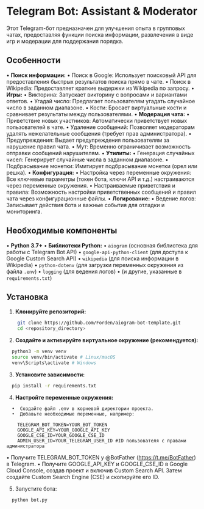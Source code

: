 # Telegram Bot: Assistant & Moderator

Этот Telegram-бот предназначен для улучшения опыта в групповых чатах, предоставляя функции поиска информации, развлечения в виде игр и модерации для поддержания порядка.

## Особенности

•   **Поиск информации:**
    •   Поиск в Google: Использует поисковый API для предоставления быстрых результатов поиска прямо в чате.
    •   Поиск в Wikipedia: Предоставляет краткие выдержки из Wikipedia по запросу.
•   **Игры:**
    •   Викторина: Запускает викторину с вопросами и вариантами ответов.
    •   Угадай число: Предлагает пользователям угадать случайное число в заданном диапазоне.
    •   Кости: Бросает виртуальные кости и сравнивает результаты между пользователями.
•   **Модерация чата:**
    •   Приветствие новых участников: Автоматически приветствует новых пользователей в чате.
    •   Удаление сообщений: Позволяет модераторам удалять нежелательные сообщения (требует прав администратора).
    •   Предупреждения: Выдает предупреждения пользователям за нарушение правил чата.
    •   Мут: Временно ограничивает возможность отправки сообщений нарушителям.
•   **Утилиты:**
    •   Генерация случайных чисел: Генерирует случайные числа в заданном диапазоне.
    •   Подбрасывание монетки: Имитирует подбрасывание монетки (орел или решка).
•   **Конфигурация:**
    •   Настройка через переменные окружения: Все ключевые параметры (токен бота, ключи API и т.д.) настраиваются через переменные окружения.
    •   Настраиваемые приветствия и правила: Возможность настройки приветственных сообщений и правил чата через конфигурационные файлы.
•   **Логирование:**
    •   Ведение логов: Записывает действия бота и важные события для отладки и мониторинга.

## Необходимые компоненты

•   **Python 3.7+**
•   **Библиотеки Python:**
    •   `aiogram` (основная библиотека для работы с Telegram Bot API)
    •   `google-api-python-client` (для доступа к Google Custom Search API)
    •   `wikipedia` (для поиска информации в Wikipedia)
    •   `python-dotenv` (для загрузки переменных окружения из файла `.env`)
    •   `logging` (для ведения логов)
    •   (и другие, указанные в `requirements.txt`)

## Установка

1.  **Клонируйте репозиторий:**
```bash
    git clone https://github.com/Forden/aiogram-bot-template.git
    cd <repository_directory>
```

2. **Создайте и активируйте виртуальное окружение (рекомендуется):**

  
```bash
  python3 -m venv venv
  source venv/bin/activate # Linux/macOS
  venv\Scripts\activate # Windows
```

3. **Установите зависимости:**

  
```bash
  pip install -r requirements.txt
```

4. **Настройте переменные окружения:**
```
  •  Создайте файл .env в корневой директории проекта.
  •  Добавьте необходимые переменные, например:

    TELEGRAM_BOT_TOKEN=YOUR_BOT_TOKEN
    GOOGLE_API_KEY=YOUR_GOOGLE_API_KEY
    GOOGLE_CSE_ID=YOUR_GOOGLE_CSE_ID
    ADMIN_USER_ID=YOUR_TELEGRAM_USER_ID #ID пользователя с правами администратора

```

  •  Получите TELEGRAM_BOT_TOKEN у @BotFather (https://t.me/BotFather) в Telegram.
  •  Получите GOOGLE_API_KEY и GOOGLE_CSE_ID в Google Cloud Console, создав проект и включив Custom Search API. Затем создайте Custom Search Engine (CSE) и скопируйте его ID.

5. Запустите бота:

```bash
  python bot.py
```
